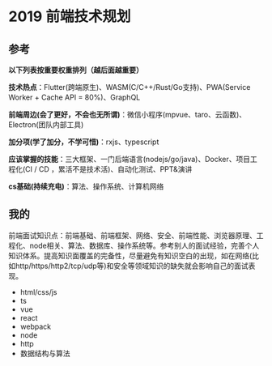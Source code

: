 # 2019 前端技术规划

## 参考

**以下列表按重要权重排列（越后面越重要）**

**技术热点**：Flutter(跨端原生)、WASM(C/C++/Rust/Go支持)、PWA(Service Worker + Cache API = 80%)、GraphQL

**前端周边(会了更好，不会也无所谓)**：微信小程序(mpvue、taro、云函数)、Electron(团队内部工具)

**加分项(学了加分，不学可惜)**：rxjs、typescript

**应该掌握的技能**：三大框架、一门后端语言(nodejs/go/java)、Docker、项目工程化(CI / CD ，累活不是技术活)、自动化测试、PPT&演讲 

**cs基础(持续充电)**：算法、操作系统、计算机网络

## 我的

前端面试知识点：前端基础、前端框架、网络、安全、前端性能、浏览器原理、工程化、node相关、算法、数据库、操作系统等。参考别人的面试经验，完善个人知识体系。提高知识面覆盖的完备性，尽量避免有知识空白的出现，如在网络(比如http/https/http2/tcp/udp等)和安全等领域知识的缺失就会影响自己的面试表现。

- html/css/js
- ts
- vue
- react
- webpack
- node
- http
- 数据结构与算法






